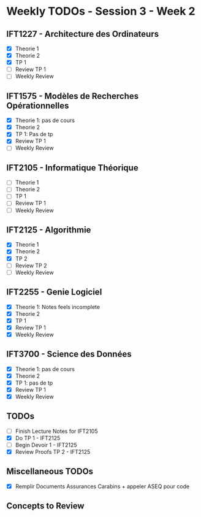 # Weekly TODOs - Session 3 - Week 2

## IFT1227 - Architecture des Ordinateurs 

- [X] Theorie 1
- [X] Theorie 2
- [X] TP 1
- [ ] Review TP 1
- [ ] Weekly Review

## IFT1575 - Modèles de Recherches Opérationnelles

- [X] Theorie 1: pas de cours
- [X] Theorie 2
- [X] TP 1: Pas de tp
- [X] Review TP 1
- [ ] Weekly Review

## IFT2105 - Informatique Théorique

- [ ] Theorie 1
- [ ] Theorie 2
- [ ] TP 1
- [ ] Review TP 1
- [ ] Weekly Review

## IFT2125 - Algorithmie

- [X] Theorie 1
- [X] Theorie 2
- [X] TP 2
- [ ] Review TP 2
- [ ] Weekly Review

## IFT2255 - Genie Logiciel

- [X] Theorie 1: Notes feels incomplete
- [X] Theorie 2
- [X] TP 1
- [X] Review TP 1
- [X] Weekly Review

## IFT3700 - Science des Données

- [X] Theorie 1: pas de cours
- [X] Theorie 2
- [X] TP 1: pas de tp
- [X] Review TP 1
- [X] Weekly Review

## TODOs

- [ ] Finish Lecture Notes for IFT2105
- [X] Do TP 1 - IFT2125
- [ ] Begin Devoir 1 - IFT2125
- [X] Review Proofs TP 2 - IFT2125

## Miscellaneous TODOs

- [X] Remplir Documents Assurances Carabins + appeler ASEQ pour code

## Concepts to Review


